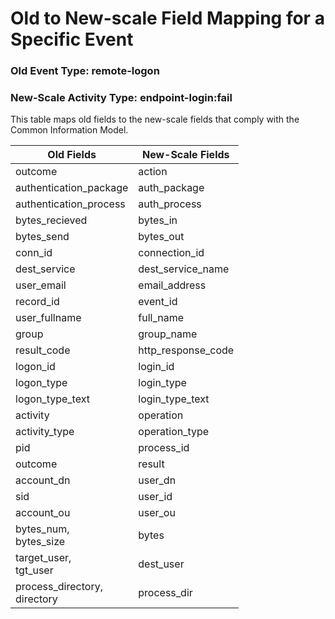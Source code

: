 Old to New-scale Field Mapping for a Specific Event
===================================================

### Old Event Type: remote-logon
### New-Scale Activity Type: endpoint-login:fail

This table maps old fields to the new-scale fields that comply with the Common Information Model.

| Old Fields                      | New-Scale Fields   |
| ------------------------------- | ------------------ |
| outcome                         | action             |
| authentication_package          | auth_package       |
| authentication_process          | auth_process       |
| bytes_recieved                  | bytes_in           |
| bytes_send                      | bytes_out          |
| conn_id                         | connection_id      |
| dest_service                    | dest_service_name  |
| user_email                      | email_address      |
| record_id                       | event_id           |
| user_fullname                   | full_name          |
| group                           | group_name         |
| result_code                     | http_response_code |
| logon_id                        | login_id           |
| logon_type                      | login_type         |
| logon_type_text                 | login_type_text    |
| activity                        | operation          |
| activity_type                   | operation_type     |
| pid                             | process_id         |
| outcome                         | result             |
| account_dn                      | user_dn            |
| sid                             | user_id            |
| account_ou                      | user_ou            |
| bytes_num,<br>bytes_size        | bytes              |
| target_user,<br>tgt_user        | dest_user          |
| process_directory,<br>directory | process_dir        |